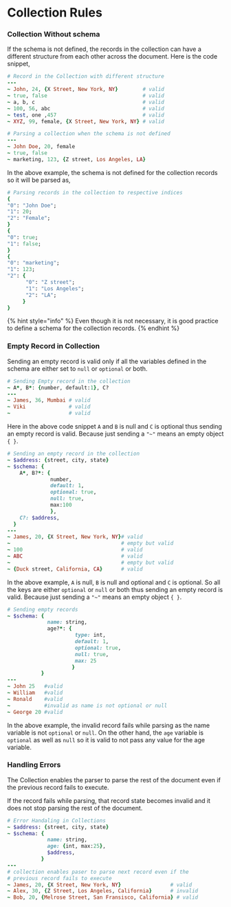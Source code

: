 # Collection Rules

### Collection Without schema

If the schema is not defined, the records in the collection can have a different structure from each other across the document. Here is the code snippet,

```ruby
# Record in the Collection with different structure
---
~ John, 24, {X Street, New York, NY}        # valid
~ true, false                               # valid
~ a, b, c                                   # valid
~ 100, 56, abc                              # valid
~ test, one ,457                            # valid
~ XYZ, 99, female, {X Street, New York, NY} # valid
```



```ruby
# Parsing a collection when the schema is not defined
---
~ John Doe, 20, female
~ true, false
~ marketing, 123, {Z street, Los Angeles, LA}
```

In the above example, the schema is not defined for the collection records so it will be parsed as,

```ruby
# Parsing records in the collection to respective indices
{
"0": "John Doe";
"1": 20;
"2": "Female";
}
{
"0": true;
"1": false;
}
{
"0": "marketing";
"1": 123;
"2": {
      "0": "Z street";
      "1": "Los Angeles";
      "2": "LA";
     }
}

```

{% hint style="info" %}
Even though it is not necessary, it is good practice to define a schema for the collection records.
{% endhint %}

### **Empty Record in Collection**

Sending an empty record is valid only if all the variables defined in the schema are either set to `null` or `optional` or both.

```ruby
# Sending Empty record in the collection
~ A*, B*: {number, default:1}, C?
---
~ James, 36, Mumbai # valid
~ Viki              # valid
~                   # valid
```

Here in the above code snippet `A` and `B` is null and `C` is optional thus sending an empty record is valid. Because just sending a `"~"` means an empty object `{ }`.

```ruby
# Sending an empty record in the collection
~ $address: {street, city, state}
~ $schema: {
    A*, B?*: {
              number, 
              default: 1,
              optional: true,
              null: true, 
              max:100
              }, 
    C?: $address,
  }
---
~ James, 20, {X Street, New York, NY}# valid
~                                    # empty but valid
~ 100                                # valid
~ ABC                                # valid
~                                    # empty but valid
~ {Duck street, California, CA}      # valid
```

In the above example, `A` is null, `B` is null and optional and  `C` is optional. So all the keys are either `optional` or `null` or both thus sending an empty record is valid.  Because just sending a `"~"` means an empty object `{ }`.

```ruby
# Sending empty records
~ $schema: { 
             name: string, 
             age?*: {
                      type: int, 
                      default: 1, 
                      optional: true, 
                      null: true, 
                      max: 25
                     }
           }
---
~ John 25   #valid
~ William   #valid
~ Ronald    #valid
~           #invalid as name is not optional or null 
~ George 20 #valid
```

In the above example, the invalid record fails while parsing as the name variable is not `optional` or `null`. On the other hand, the `age` variable is `optional` as well as `null` so it is valid to not pass any value for the age variable.&#x20;

### Handling Errors

The Collection enables the parser to parse the rest of the document even if the previous record fails to execute.

If the record fails while parsing, that record state becomes invalid and it does not stop parsing the rest of the document.

```ruby
# Error Handaling in Collections 
~ $address: {street, city, state}
~ $schema: {
             name: string,
             age: {int, max:25},
             $address,
           }
---
# collection enables paser to parse next record even if the 
# previous record fails to execute
~ James, 20, {X Street, New York, NY}                # valid
~ Alex, 30, {Z Street, Los Angeles, California}      # invalid
~ Bob, 20, {Melrose Street, San Fransisco, California} # valid
```

